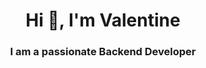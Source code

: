 <h1 align="center">Hi 👋, I'm Valentine</h1>
<h3 align="center">I am a passionate Backend Developer</h3>
<!--START_SECTION:waka-->
<!--END_SECTION:waka-->
